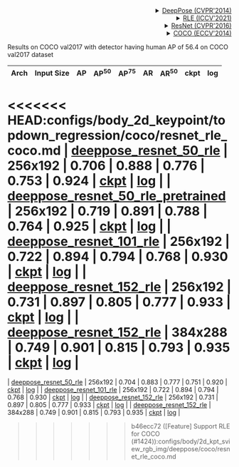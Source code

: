 <!-- [ALGORITHM] -->

<details>
<summary align="right"><a href="http://openaccess.thecvf.com/content_cvpr_2014/html/Toshev_DeepPose_Human_Pose_2014_CVPR_paper.html">DeepPose (CVPR'2014)</a></summary>

```bibtex
@inproceedings{toshev2014deeppose,
  title={Deeppose: Human pose estimation via deep neural networks},
  author={Toshev, Alexander and Szegedy, Christian},
  booktitle={Proceedings of the IEEE conference on computer vision and pattern recognition},
  pages={1653--1660},
  year={2014}
}
```

</details>

<!-- [ALGORITHM] -->

<details>
<summary align="right"><a href="https://arxiv.org/abs/2107.11291">RLE (ICCV'2021)</a></summary>

```bibtex
@inproceedings{li2021human,
  title={Human pose regression with residual log-likelihood estimation},
  author={Li, Jiefeng and Bian, Siyuan and Zeng, Ailing and Wang, Can and Pang, Bo and Liu, Wentao and Lu, Cewu},
  booktitle={Proceedings of the IEEE/CVF International Conference on Computer Vision},
  pages={11025--11034},
  year={2021}
}
```

</details>

<!-- [BACKBONE] -->

<details>
<summary align="right"><a href="http://openaccess.thecvf.com/content_cvpr_2016/html/He_Deep_Residual_Learning_CVPR_2016_paper.html">ResNet (CVPR'2016)</a></summary>

```bibtex
@inproceedings{he2016deep,
  title={Deep residual learning for image recognition},
  author={He, Kaiming and Zhang, Xiangyu and Ren, Shaoqing and Sun, Jian},
  booktitle={Proceedings of the IEEE conference on computer vision and pattern recognition},
  pages={770--778},
  year={2016}
}
```

</details>

<!-- [DATASET] -->

<details>
<summary align="right"><a href="https://link.springer.com/chapter/10.1007/978-3-319-10602-1_48">COCO (ECCV'2014)</a></summary>

```bibtex
@inproceedings{lin2014microsoft,
  title={Microsoft coco: Common objects in context},
  author={Lin, Tsung-Yi and Maire, Michael and Belongie, Serge and Hays, James and Perona, Pietro and Ramanan, Deva and Doll{\'a}r, Piotr and Zitnick, C Lawrence},
  booktitle={European conference on computer vision},
  pages={740--755},
  year={2014},
  organization={Springer}
}
```

</details>

Results on COCO val2017 with detector having human AP of 56.4 on COCO val2017 dataset

| Arch                                          | Input Size |  AP   | AP<sup>50</sup> | AP<sup>75</sup> |  AR   | AR<sup>50</sup> |                     ckpt                      |                      log                      |
| :-------------------------------------------- | :--------: | :---: | :-------------: | :-------------: | :---: | :-------------: | :-------------------------------------------: | :-------------------------------------------: |
<<<<<<< HEAD:configs/body_2d_keypoint/topdown_regression/coco/resnet_rle_coco.md
| [deeppose_resnet_50_rle](/configs/body_2d_keypoint/topdown_regression/coco/td-reg_res50_rle-8xb64-210e_coco-256x192.py) |  256x192   | 0.706 |      0.888      |      0.776      | 0.753 |      0.924      | [ckpt](https://download.openmmlab.com/mmpose/v1/body_2d_keypoint/topdown_regression/coco/td-reg_res50_rle-8xb64-210e_coco-256x192-d37efd64_20220913.pth) | [log](https://download.openmmlab.com/mmpose/v1/body_2d_keypoint/topdown_regression/coco/td-reg_res50_rle-8xb64-210e_coco-256x192-d37efd64_20220913.log.json) |
| [deeppose_resnet_50_rle_pretrained](/configs/body_2d_keypoint/topdown_regression/coco/td-reg_res50_rle-pretrained-8xb64-210e_coco-256x192.py) |  256x192   | 0.719 |      0.891      |      0.788      | 0.764 |      0.925      | [ckpt](https://download.openmmlab.com/mmpose/v1/body_2d_keypoint/topdown_regression/coco/td-reg_res50_rle-pretrained-8xb64-210e_coco-256x192-2cb494ee_20220913.pth) | [log](https://download.openmmlab.com/mmpose/v1/body_2d_keypoint/topdown_regression/coco/td-reg_res50_rle-pretrained-8xb64-210e_coco-256x192-2cb494ee_20220913.log.json) |
| [deeppose_resnet_101_rle](/configs/body_2d_keypoint/topdown_regression/coco/td-reg_res101_rle-8xb64-210e_coco-256x192.py) |  256x192   | 0.722 |      0.894      |      0.794      | 0.768 |      0.930      | [ckpt](https://download.openmmlab.com/mmpose/top_down/deeppose/deeppose_res101_coco_256x192_rle-16c3d461_20220615.pth) | [log](https://download.openmmlab.com/mmpose/top_down/deeppose/deeppose_res101_coco_256x192_rle_20220615.log.json) |
| [deeppose_resnet_152_rle](/configs/body_2d_keypoint/topdown_regression/coco/td-reg_res152_rle-8xb64-210e_coco-256x192.py) |  256x192   | 0.731 |      0.897      |      0.805      | 0.777 |      0.933      | [ckpt](https://download.openmmlab.com/mmpose/top_down/deeppose/deeppose_res152_coco_256x192_rle-c05bdccf_20220615.pth) | [log](https://download.openmmlab.com/mmpose/top_down/deeppose/deeppose_res152_coco_256x192_rle_20220615.log.json) |
| [deeppose_resnet_152_rle](/configs/body_2d_keypoint/topdown_regression/coco/td-reg_res152_rle-8xb64-210e_coco-384x288.py) |  384x288   | 0.749 |      0.901      |      0.815      | 0.793 |      0.935      | [ckpt](https://download.openmmlab.com/mmpose/top_down/deeppose/deeppose_res152_coco_384x288_rle-b77c4c37_20220624.pth) | [log](https://download.openmmlab.com/mmpose/top_down/deeppose/deeppose_res152_coco_384x288_rle_20220624.log.json) |
=======
| [deeppose_resnet_50_rle](/configs/body/2d_kpt_sview_rgb_img/deeppose/coco/res50_coco_256x192_rle.py) |  256x192   | 0.704 |      0.883      |      0.777      | 0.751 |      0.920      | [ckpt](https://download.openmmlab.com/mmpose/top_down/deeppose/deeppose_res50_coco_256x192_rle-2ea9bb4a_20220616.pth) | [log](https://download.openmmlab.com/mmpose/top_down/deeppose/deeppose_res50_coco_256x192_rle_20220616.log.json) |
| [deeppose_resnet_101_rle](/configs/body/2d_kpt_sview_rgb_img/deeppose/coco/res101_coco_256x192_rle.py) |  256x192   | 0.722 |      0.894      |      0.794      | 0.768 |      0.930      | [ckpt](https://download.openmmlab.com/mmpose/top_down/deeppose/deeppose_res101_coco_256x192_rle-16c3d461_20220615.pth) | [log](https://download.openmmlab.com/mmpose/top_down/deeppose/deeppose_res101_coco_256x192_rle_20220615.log.json) |
| [deeppose_resnet_152_rle](/configs/body/2d_kpt_sview_rgb_img/deeppose/coco/res152_coco_256x192_rle.py) |  256x192   | 0.731 |      0.897      |      0.805      | 0.777 |      0.933      | [ckpt](https://download.openmmlab.com/mmpose/top_down/deeppose/deeppose_res152_coco_256x192_rle-c05bdccf_20220615.pth) | [log](https://download.openmmlab.com/mmpose/top_down/deeppose/deeppose_res152_coco_256x192_rle_20220615.log.json) |
| [deeppose_resnet_152_rle](/configs/body/2d_kpt_sview_rgb_img/deeppose/coco/res152_coco_384x288_rle.py) |  384x288   | 0.749 |      0.901      |      0.815      | 0.793 |      0.935      | [ckpt](https://download.openmmlab.com/mmpose/top_down/deeppose/deeppose_res152_coco_384x288_rle-b77c4c37_20220624.pth) | [log](https://download.openmmlab.com/mmpose/top_down/deeppose/deeppose_res152_coco_384x288_rle_20220624.log.json) |
>>>>>>> b46ecc72 ([Feature] Support RLE for COCO (#1424)):configs/body/2d_kpt_sview_rgb_img/deeppose/coco/resnet_rle_coco.md
